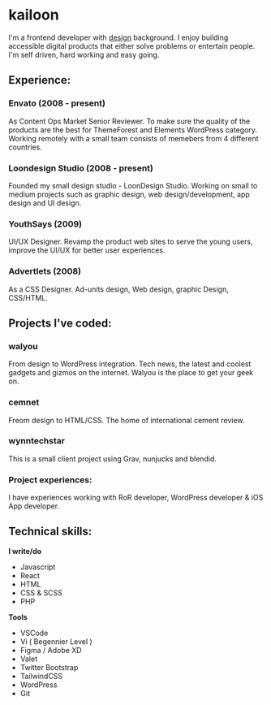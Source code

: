 # kailoon
I'm a frontend developer with [design](https://dribbble.com/kailoon) background. I enjoy building accessible digital products that either solve problems or entertain people. I'm self driven, hard working and easy going.

## Experience:
### Envato (2008 - present)
As Content Ops Market Senior Reviewer. To make sure the quality of the products are the best for ThemeForest and Elements WordPress category. Working remotely with a small team consists of memebers from 4 different countries.

### Loondesign Studio (2008 - present)
Founded my small design studio - LoonDesign Studio. Working on small to medium projects such as graphic design, web design/development, app design and UI design. 

### YouthSays (2009)
UI/UX Designer. Revamp the product web sites to serve the young users, improve the UI/UX for better user experiences.

### Advertlets (2008)
As a CSS Designer. Ad-units design, Web design, graphic Design, CSS/HTML. 

## Projects I've coded:
### walyou
From design to WordPress integration. Tech news, the latest and coolest gadgets and gizmos on the internet. Walyou is the place to get your geek on.

### cemnet
Freom design to HTML/CSS. The home of international cement review.

### wynntechstar
This is a small client project using Grav, nunjucks and blendid.

### Project experiences:
I have experiences working with RoR developer, WordPress developer & iOS App developer.

## Technical skills:
**I write/do**

* Javascript
* React
* HTML
* CSS & SCSS
* PHP

**Tools**
* VSCode
* Vi ( Begennier Level )
* Figma / Adobe XD
* Valet
* Twitter Bootstrap
* TailwindCSS
* WordPress
* Git
